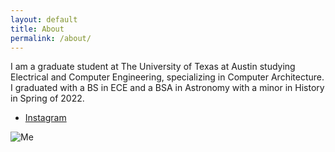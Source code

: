 ```yaml
---
layout: default
title: About
permalink: /about/
---
```


I am a graduate student at The University of Texas at Austin studying 
Electrical and Computer Engineering, specializing in Computer Architecture. 
I graduated with a BS in ECE and a BSA in Astronomy with a minor in History 
in Spring of 2022. 

- [Instagram](https://www.instagram.com/brandonforty2/)

![Me](https://lh3.googleusercontent.com/pw/AM-JKLWKQUExgHQyVLgrJYdJjlgnjBgMzXOi1FYF7tAYCZ1Oj57vccVjHtDmxG4WmlL1vtYBUuNLs5vFA5AIEpjvZXdjbroPH7KejIrJslDhDiZA9RYL4EVbjwbrhyCG-KG_Fjy25EytUP5SJNbS3MmYVGriZA=w991-h1319-no)
